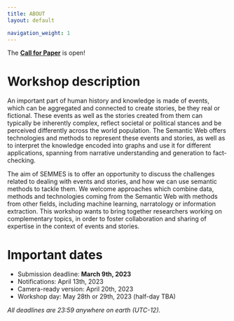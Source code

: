 ```yaml
---
title: ABOUT
layout: default

navigation_weight: 1
---
```


<aside class="news" markdown="1">

The [**Call for Paper**](call.html) is open!

</aside>

# Workshop description 

An important part of human history and knowledge is made of events, which can be aggregated and connected to create stories, be they real or fictional. These events as well as the stories created from them can typically be inherently complex, reflect societal or political stances and be perceived differently across the world population. The Semantic Web offers technologies and methods to represent these events and stories, as well as to interpret the knowledge encoded into graphs and use it for different applications, spanning from narrative understanding and generation to fact-checking. 

The aim of SEMMES is to offer an opportunity to discuss the challenges related to dealing with events and stories, and how we can use semantic methods to tackle them. We welcome approaches which combine data, methods and technologies coming from the Semantic Web with methods from other fields, including machine learning, narratology or information extraction. This workshop wants to bring together researchers working on complementary topics, in order to foster collaboration and sharing of expertise in the context of events and stories.

# Important dates

* Submission deadline: **March 9th, 2023**
* Notifications: April 13th, 2023
* Camera-ready version: April 20th, 2023
* Workshop day: May 28th or 29th, 2023 (half-day TBA)

*All deadlines are 23:59 anywhere on earth (UTC-12).*